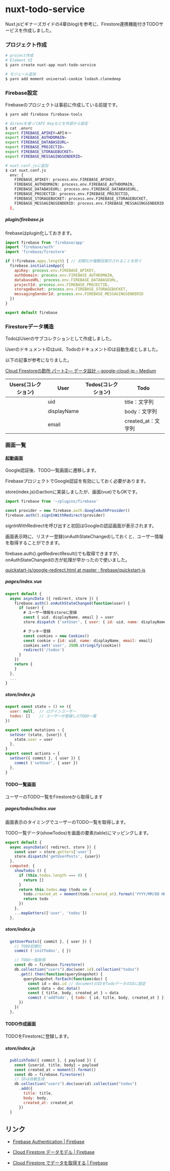 # nuxt-todo-service

Nuxt.jsビギナーズガイドの4章(blog)を参考に、Firestore連携機能付きTODOサービスを作成しました。

### プロジェクト作成

``` bash
# project作成
# Element UI
$ yarn create nuxt-app nuxt-todo-service

# モジュール追加
$ yarn add moment universal-cookie lodash.clonedeep
```

### Firebase設定

Firebaseのプロジェクトは事前に作成している前提です。

```bash
$ yarn add firebase firebase-tools

# direnvを使ってAPI Keyなどを外部から設定
$ cat .envrc
export FIREBASE_APIKEY=APIキー
export FIREBASE_AUTHDOMAIN=
export FIREBASE_DATABASEURL=
export FIREBASE_PROJECTID=
export FIREBASE_STORAGEBUCKET=
export FIREBASE_MESSAGINGSENDERID=

# nuxt.conf.jsに追加
$ cat nuxt.conf.js
  env: {
    FIREBASE_APIKEY: process.env.FIREBASE_APIKEY,
    FIREBASE_AUTHDOMAIN: process.env.FIREBASE_AUTHDOMAIN,
    FIREBASE_DATABASEURL: process.env.FIREBASE_DATABASEURL,
    FIREBASE_PROJECTID: process.env.FIREBASE_PROJECTID,
    FIREBASE_STORAGEBUCKET: process.env.FIREBASE_STORAGEBUCKET,
    FIREBASE_MESSAGINGSENDERID: process.env.FIREBASE_MESSAGINGSENDERID
  },
```

##### plugin/firebase.js

firebaseはplugin化しておきます。

```javascript
import firebase from 'firebase/app'
import 'firebase/auth'
import 'firebase/firestore'

if (!firebase.apps.length) { // 初期化が複数回実行されることを防ぐ
  firebase.initializeApp({
    apiKey: process.env.FIREBASE_APIKEY,
    authDomain: process.env.FIREBASE_AUTHDOMAIN,
    databaseURL: process.env.FIREBASE_DATABASEURL,
    projectId: process.env.FIREBASE_PROJECTID,
    storageBucket: process.env.FIREBASE_STORAGEBUCKET,
    messagingSenderId: process.env.FIREBASE_MESSAGINGSENDERID
  })
}

export default firebase
```

### Firestoreデータ構造

TodoはUserのサブコレクションとして作成しました。

UserのドキュメントIDはuid、TodoのドキュメントIDは自動生成としました。

以下の記事が参考になりました。

[Cloud Firestoreの勘所 パート2 — データ設計 – google\-cloud\-jp – Medium](https://medium.com/google-cloud-jp/firestore2-920ac799345c)

| Users(コレクション) | User        | Todos(コレクション) | Todo               |
| ------------------- | ----------- | ------------------- | ------------------ |
|                     | uid         |                     | title：文字列      |
|                     | displayName |                     | body：文字列       |
|                     | email       |                     | created_at：文字列 |

### 画面一覧

#### 起動画面

Google認証後、TODO一覧画面に遷移します。

FirebaseプロジェクトでGoogle認証を有効にしておく必要があります。

store(index.js)のactionに実装しましたが、画面(vue)でもOKです。

```javascript
import firebase from '~/plugins/firebase'

const provider = new firebase.auth.GoogleAuthProvider()
firebase.auth().signInWithRedirect(provider)
```

signInWithRedirectを呼び出すと初回はGoogleの認証画面が表示されます。

画面表示時に、リスナー登録(onAuthStateChanged)しておくと、ユーザー情報を取得することができます。

firebase.auth().getRedirectResult()でも取得できますが、onAuthStateChangedの方が処理が早かったので使いました。

[quickstart\-js/google\-redirect\.html at master · firebase/quickstart\-js](https://github.com/firebase/quickstart-js/blob/master/auth/google-redirect.html)

##### pages/index.vue

```javascript
export default {
  async asyncData ({ redirect, store }) {
    firebase.auth().onAuthStateChanged(function(user) {
      if (user) {
        # ユーザー情報をstoreに登録
        const { uid, displayName, email } = user
        store.dispatch ('setUser', { user: { id: uid, name: displayName, email: email }})

        # クッキー登録
        const cookies = new Cookies()
        const cookie = {id: uid, name: displayName, email: email}
        cookies.set('user', JSON.stringify(cookie))
        redirect('/todos')
      }
    })
    return {
    }
  },
  ...
}
```

##### store/index.js

```javascript
export const state = () => ({
  user: null,  // ログインユーザー
  todos: []    // ユーザーが登録したTODO一覧
})

export const mutations = {
  setUser (state, {user}) {
    state.user = user
  },
}
export const actions = {
  setUser({ commit }, { user }) {
    commit ('setUser', { user })
  },
}
```

#### TODO一覧画面

ユーザーのTODO一覧をFirestoreから取得します

##### pages/todos/index.vue

画面表示のタイミングでユーザーのTODO一覧を取得します。

TODO一覧データ(showTodos)を画面の要素(table)にマッピングします。

```javascript
export default {
  async asyncData({ redirect, store }) {
    const user = store.getters['user']
    store.dispatch('getUserPosts', {user})
  },
  computed: {
    showTodos () {
      if (this.todos.length === 0) {
        return []
      }
      return this.todos.map (todo => {
        todo.created_at = moment(todo.created_at).format('YYYY/MM/DD HH:mm:ss')
        return todo
      })
    },
    ...mapGetters(['user', 'todos'])
  },

```

##### store/index.js

```javascript
  getUserPosts({ commit }, { user }) {
    // TODO初期化
    commit ('initTodos', { })

    // TODO一覧取得
    const db = firebase.firestore()
    db.collection("users").doc(user.id).collection("todos")
      .get().then(function(querySnapshot) {
        querySnapshot.forEach(function(doc) {
          const id = doc.id // documentのIDをTodoデータのIDに設定
          const data = doc.data()
          const { title, body, created_at } = data
          commit ('addTodo', { todo: { id, title, body, created_at } })
      })
    })
  },
```

#### TODO作成画面

TODOをFirestoreに登録します。

##### store/index.js

```javascript
  publishTodo({ commit }, { payload }) {
    const {userid, title, body} = payload
    const created_at = moment().format()
    const db = firebase.firestore()
    // IDは自動生成
    db.collection("users").doc(userid).collection("todos")
      .add({
        title: title,
        body: body,
        created_at: created_at
      })
  }
```



## リンク

* [Firebase Authentication  \|  Firebase](https://firebase.google.com/docs/auth/?hl=ja)

* [Cloud Firestore データモデル  \|  Firebase](https://firebase.google.com/docs/firestore/data-model?hl=ja)

* [Cloud Firestore でデータを取得する  \|  Firebase](https://firebase.google.com/docs/firestore/query-data/get-data?hl=ja)

  